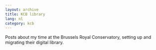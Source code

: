```yaml
---
layout: archive
title: KCB library
lang: nl
category: kcb
---
```


Posts about my time at the Brussels Royal Conservatory, setting up and migrating their digital library.
